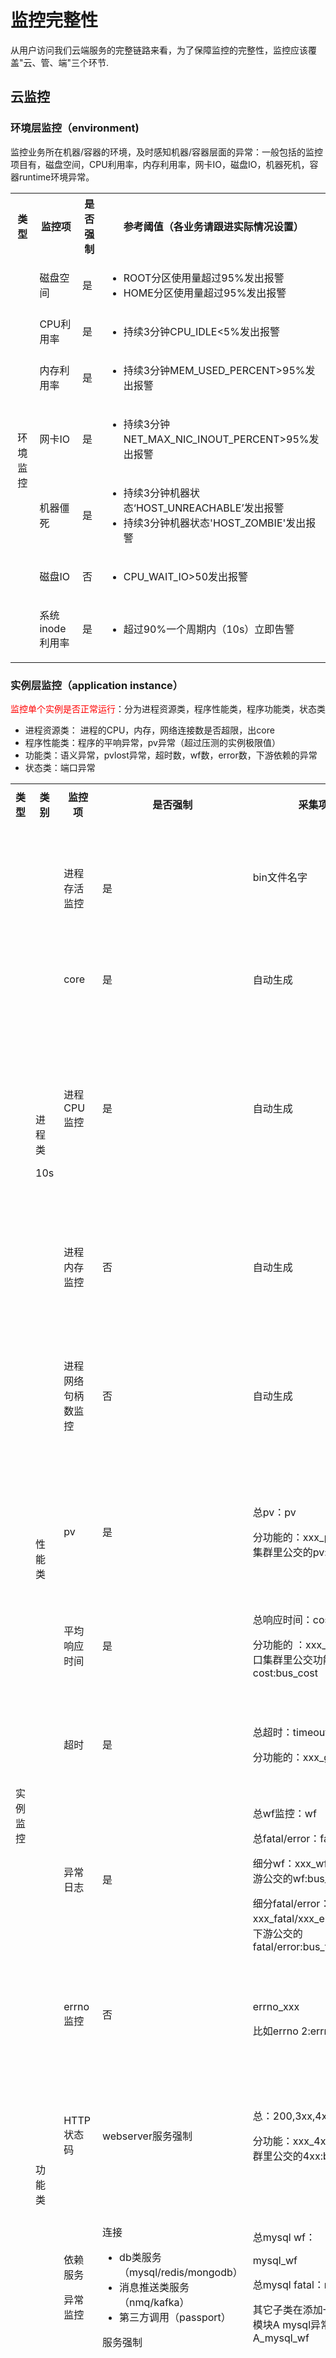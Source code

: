 # 监控完整性

从用户访问我们云端服务的完整链路来看，为了保障监控的完整性，监控应该覆盖"云、管、端"三个环节.
## 云监控
### 环境层监控（environment)
监控业务所在机器/容器的环境，及时感知机器/容器层面的异常：一般包括的监控项目有，磁盘空间，CPU利用率，内存利用率，网卡IO，磁盘IO，机器死机，容器runtime环境异常。

<table class="confluenceTable"><tbody><tr><th class="confluenceTh">类型</th><th class="confluenceTh">监控项</th><th class="confluenceTh">是否强制</th><th colspan="1" class="confluenceTh"><strong>参考阈值（各业务请跟进实际情况设置）</strong></th></tr><tr><td rowspan="8" style="text-align: center;" class="confluenceTd">环境监控</td><td class="confluenceTd">磁盘空间</td><td class="confluenceTd">是</td><td colspan="1" class="confluenceTd"><ul><li>ROOT分区使用量超过95%发出报警</li><li>HOME分区使用量超过95%发出报警</li></ul></td></tr><tr><td class="confluenceTd">CPU利用率</td><td class="confluenceTd">是</td><td colspan="1" class="confluenceTd"><ul><li>持续3分钟CPU_IDLE&lt;5%发出报警</li></ul></td></tr><tr><td class="confluenceTd">内存利用率</td><td class="confluenceTd">是</td><td colspan="1" class="confluenceTd"><ul><li>持续3分钟MEM_USED_PERCENT&gt;95%发出报警</li></ul></td></tr><tr><td colspan="1" class="confluenceTd">网卡IO</td><td colspan="1" class="confluenceTd">是</td><td colspan="1" class="confluenceTd"><ul><li><span>持续3分钟NET_MAX_NIC_INOUT_PERCENT&gt;95%发出报警</span></li></ul></td></tr><tr><td class="confluenceTd">机器僵死</td><td class="confluenceTd">是</td><td colspan="1" class="confluenceTd"><ul><li>持续3分钟机器状态‘HOST_UNREACHABLE’发出报警</li><li>持续3分钟机器状态'HOST_ZOMBIE'发出报警</li></ul></td></tr><tr><td colspan="1" class="confluenceTd"><span>磁盘IO</span></td><td colspan="1" class="confluenceTd"><span>否</span></td><td colspan="1" class="confluenceTd"><ul><li><span title="CPU_WAIT_IO">CPU_WAIT_IO&gt;50发出报警</span></li></ul></td></tr><tr><td class="confluenceTd"><p>系统inode利用率</p></td><td class="confluenceTd">是</td><td colspan="1" class="confluenceTd"><ul><li>超过90%一个周期内（10s）立即告警</li></ul></td></tr></tbody></table>

### 实例层监控（application instance）
<span style='color:red'>监控单个实例是否正常运行</span>：分为进程资源类，程序性能类，程序功能类，状态类
- 进程资源类： 进程的CPU，内存，网络连接数是否超限，出core
- 程序性能类：程序的平响异常，pv异常（超过压测的实例极限值）
- 功能类：语义异常，pvlost异常，超时数，wf数，error数，下游依赖的异常
- 状态类：端口异常

<table class="confluenceTable"><tbody><tr><th class="confluenceTh">类型</th><th colspan="1" class="confluenceTh">类别</th><th class="confluenceTh">监控项</th><th class="confluenceTh">是否强制</th><th colspan="1" class="confluenceTh"><p>采集项命名</p></th><th colspan="1" class="confluenceTh">最低要求</th></tr><tr><td rowspan="15" style="text-align: center;" class="confluenceTd">实例监控</td><td rowspan="5" class="confluenceTd"><p>进程类</p><p>10s</p></td><td class="confluenceTd">进程存活监控</td><td class="confluenceTd">是</td><td colspan="1" class="confluenceTd"><p>bin文件名字</p><p>&nbsp;</p></td><td colspan="1" class="confluenceTd"><ul><li style="text-align: left;">持续3分钟进程数/线程数&lt;=0发出报警</li><li>如果服务实例数足够冗余，允许设置异常到达一定比例才发出报警</li></ul></td></tr><tr><td colspan="1" class="confluenceTd">core</td><td colspan="1" class="confluenceTd">是</td><td colspan="1" class="confluenceTd">自动生成</td><td colspan="1" class="confluenceTd"><ul><li style="text-align: left;">一个周期内检测core &gt;0 发出告警</li></ul></td></tr><tr><td colspan="1" class="confluenceTd"><span>进程CPU监控</span></td><td colspan="1" class="confluenceTd">是</td><td colspan="1" class="confluenceTd"><span>自动生成</span></td><td colspan="1" class="confluenceTd"><ul><li style="text-align: left;">物理机：<span>持续3分钟超过实例的CPU限制的90%（程序限制了进程数比机器核数小，整机CPU还有空余，但是程序的进程数限制智能占用N核）发出报警</span></li><li style="text-align: left;">容器：持续3分钟超过实例的CPU限制的90%发出报警</li></ul></td></tr><tr><td colspan="1" class="confluenceTd">进程内存监控</td><td colspan="1" class="confluenceTd">否</td><td colspan="1" class="confluenceTd"><span>自动生成</span></td><td colspan="1" class="confluenceTd"><ul><li style="text-align: left;"><span>物理机：</span><span>持续3分钟超过实例的内存限制的90%发出报警</span></li><li style="text-align: left;">容器：持续3分钟超过实例的内存限制的90%发出报警</li></ul></td></tr><tr><td colspan="1" class="confluenceTd">进程网络句柄数监控</td><td colspan="1" class="confluenceTd">否</td><td colspan="1" class="confluenceTd"><span>自动生成</span></td><td colspan="1" class="confluenceTd"><ul><li style="text-align: left;">物理机/容器：持续3分钟超过实例的网络句柄数限制发出报警<br> 网络句柄数告警阈值可以通过观察常态的均值，在异常时往往会突增较大</li></ul></td></tr><tr><td rowspan="2" class="confluenceTd"><p>性能类</p><p>&nbsp;</p><p>&nbsp;</p></td><td class="confluenceTd">pv</td><td class="confluenceTd">是</td><td colspan="1" class="confluenceTd"><p>总pv：pv</p><p>分功能的：xxx_pv。比如入口集群里公交的pv:bus_pv</p></td><td colspan="1" class="confluenceTd"><ul><li>持续3分钟qps超过警戒阈值发出报警</li><li>警戒阈值根据服务压测数据确定，可让QA同学提供</li><li>无特殊需求，不配置pv过低报警</li></ul></td></tr><tr><td colspan="1" class="confluenceTd"><span>平均响应时间</span></td><td colspan="1" class="confluenceTd"><span>是</span></td><td colspan="1" class="confluenceTd"><p>总响应时间：cost</p><p>分功能的 ：xxx_cost。比如入口集群里公交功能的cost:bus_cost</p></td><td colspan="1" class="confluenceTd"><ul><li>平均响应时间指标默认只监控，不设置报警</li><li>警戒阈值可以观察历史趋势决定</li></ul></td></tr><tr><td rowspan="7" class="confluenceTd">功能类<p>&nbsp;</p><p>&nbsp;</p></td><td class="confluenceTd">超时</td><td class="confluenceTd">是</td><td colspan="1" class="confluenceTd"><p>总超时：timeout</p><p>分功能的：xxx_gt_xxs</p></td><td colspan="1" class="confluenceTd"><ul><li>持续3分钟平均响应时间超过警戒阈值报警</li><li>警戒阈值可以观察历史趋势决定</li></ul></td></tr><tr><td class="confluenceTd"><p>异常日志</p></td><td class="confluenceTd">是</td><td colspan="1" class="confluenceTd"><p>总wf监控：wf</p><p>总fatal/error：fatal/error</p><p>细分wf：xxx_wf。比如连接下游公交的wf:bus_wf</p><p>细分fatal/error：xxx_fatal/xxx_error。比如连接下游公交的fatal/error:bus_fatal/bus_error</p></td><td colspan="1" class="confluenceTd"><ul><li>持续3分钟warning/fatal/error日志滚动条数超过警戒阈值发出报警</li></ul></td></tr><tr><td colspan="1" class="confluenceTd">errno监控</td><td colspan="1" class="confluenceTd">否</td><td colspan="1" class="confluenceTd"><p>errno_xxx</p>比如errno 2:errno_2</td><td colspan="1" class="confluenceTd"><ul><li>可以通过设定errno比率高警戒阈值来设置报警，比例通过Noah自定义计算配置。</li></ul></td></tr><tr><td colspan="1" class="confluenceTd">HTTP状态码</td><td colspan="1" class="confluenceTd">webserver服务强制</td><td colspan="1" class="confluenceTd"><p>总：200,3xx,4xx,5xx</p><p>分功能：xxx_4xx。比如入口集群里公交的4xx:bus_4xx</p></td><td colspan="1" class="confluenceTd"><ul><li>持续3分钟5XX请求数超过警戒阈值，发出报警</li><li>持续3分钟4XX请求数超过警戒阈值，发出报警</li><li>警戒阈值可以观察历史趋势决定</li></ul></td></tr><tr><td colspan="1" class="confluenceTd"><p>依赖服务</p><p>异常监控</p></td><td colspan="1" class="confluenceTd"><p>连接</p><ul><li>db类服务（mysql/redis/mongodb）</li><li>消息推送类服务（nmq/kafka）</li><li>第三方调用（passport）</li></ul><p>服务强制</p></td><td colspan="1" class="confluenceTd"><p>总mysql wf：</p><p>mysql_wf</p><p>总mysql fatal：mysql_fatal</p><p>其它子类在添加一个单词，比如模块A mysql异常：A_mysql_wf</p></td><td colspan="1" class="confluenceTd"><ul><li>对于依赖服务连接异常/读写超时/返回数据异常等情况，必须在warning日志中打出</li><li>通过设定异常出现次数来设置报警</li><li>警戒阈值可以观察历史趋势决定</li></ul></td></tr><tr><td colspan="1" class="confluenceTd">pvlost</td><td colspan="1" class="confluenceTd"><p>是</p></td><td colspan="1" class="confluenceTd"><p>总pvlost：pvlost</p><p>分功能的：xxx_pvlost。比如入口集群里公交的pvlost:bus_pvlost</p></td><td colspan="1" class="confluenceTd"><ul><li>每个模块都必须定义自己的pvlost<span>（可以从访问日志里把超时和异常匹配出来）</span></li><li>通过自定义计算配置pvlost/pv的比例值，1. 比例值超过警戒值并且，2.pv大于阈值时（避免无流量时的抖动），发出告警</li><li>警戒阈值可以观察历史趋势决定<span><br></span></li></ul></td></tr><tr><td colspan="1" class="confluenceTd">端口语义</td><td colspan="1" class="confluenceTd">有http接口的强制</td><td colspan="1" class="confluenceTd"><p>简短描述</p><p>比如导航：multinav</p></td><td colspan="1" class="confluenceTd"><ul><li>建议端口服务添加实例语义，反映实例是否工作正常。</li><li>noah不支持的协议，可以采用自行的语义监控脚本实现</li></ul></td></tr><tr><td class="confluenceTd">状态类</td><td colspan="1" class="confluenceTd">端口监控</td><td colspan="1" class="confluenceTd">有端口的服务强制</td><td colspan="1" class="confluenceTd"><p>静态端口：端口号_port。比如8888端口：8888_port</p><p>动态端口：main_port</p></td><td colspan="1" class="confluenceTd"><ul><li>持续3分钟端口连接拒绝/连接超时/端口不存在，发出报警</li></ul></td></tr></tbody></table>

### 业务层监控（business logic）
监控业务的整体情况，反应业务当前是否正常，单个机器或者实例的异常并不一定会影响业务整体的可用性（上游的负载均衡或者重试策略），所以业务层的整体监控在判断业务告警的影响范围时尤其重要，参考《Google SRE》有如下四大黄金指标：
- 流量监控：业务整体流量的突增突降
- 容量监控：业务整体流量是否超过集群的阈值
- 可用性监控：业务整体可用性是否有突降（可以区分核心与非核心）
- 平响监控：业务整体的平响是否上升

## 网络监控
依据用户访问我们服务中间所有经过的网络链路，分为三部分：外网-》接入层-》内网
- 外网：指运营商网络，用户客户端发出请求后先经过运营商的网络才能到百度的接入层
- 接入层：指域名的各个vip
- 内网：各个idc的连通性

### 外网监控
### 接入层监控
### 内网监控


## 客户端监控
